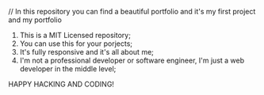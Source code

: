 // In this repository you can find a beautiful portfolio and it's my first project and my portfolio

1. This is a MIT Licensed repository;
2. You can use this for your porjects;
3. It's fully responsive and it's all about me;
4. I'm not a professional developer or software engineer, I'm just a web developer in the middle level;

HAPPY HACKING AND CODING!
